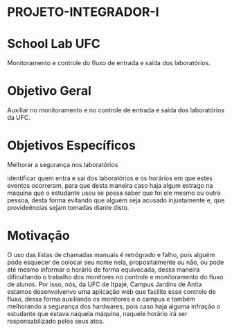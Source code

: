 # PROJETO-INTEGRADOR-I

# School Lab UFC

Monitoramento e controle do fluxo de entrada e saída dos laboratórios.

# Objetivo Geral

Auxiliar no monitoramento e no controle de entrada e saída dos laboratórios da UFC. 

# Objetivos Específicos

Melhorar a segurança nos laboratórios

identificar quem entra e sai dos laboratórios e os horários em que estes eventos ocorreram, para que desta maneira caso haja algum estrago na máquina que o estudante usou se possa saber que foi ele mesmo ou outra pessoa, desta forma evitando que alguém seja acusado injustamente e, que provideências sejam tomadas diante disto.

# Motivação

O uso das listas de chamadas manuais é retrógrado e falho, pois alguém pode esquecer de colocar seu nome nela, propositalmente ou não, ou pode até mesmo informar o horário de forma equivocada, dessa maneira dificultando o trabalho dos monitores no controle e monitoramento do fluxo de alunos. Por isso, nós, da UFC de Itpajé, Campus Jardins de Anita estamos desenvolvenvo uma aplicação web que facilite esse controle de fluxo, dessa forma auxiliando os monitores e o campus e também melhorando a segurança dos hardwares, pois caso haja alguma infração o estudante que estava naquela máquina, naquele horário irá ser responsabilizado pelos seus atos.
